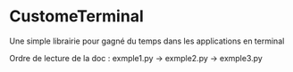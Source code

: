 # CustomeTerminal
Une simple librairie pour gagné du temps dans les applications en terminal

Ordre de lecture de la doc : exmple1.py -> exmple2.py -> exmple3.py
